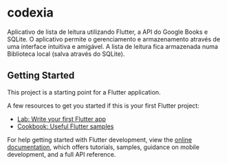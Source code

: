 # codexia

Aplicativo de lista de leitura utilizando Flutter, a API do Google Books e SQLite. O aplicativo permite o gerenciamento e armazenamento através de uma interface intuitiva e amigável. A lista de leitura fica armazenada numa Biblioteca local (salva através do SQLite).

## Getting Started

This project is a starting point for a Flutter application.

A few resources to get you started if this is your first Flutter project:

- [Lab: Write your first Flutter app](https://docs.flutter.dev/get-started/codelab)
- [Cookbook: Useful Flutter samples](https://docs.flutter.dev/cookbook)

For help getting started with Flutter development, view the
[online documentation](https://docs.flutter.dev/), which offers tutorials,
samples, guidance on mobile development, and a full API reference.
